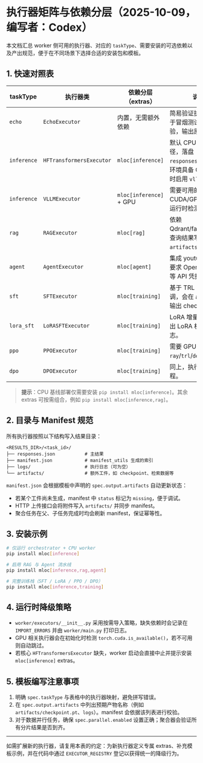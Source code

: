 # 执行器矩阵与依赖分层（2025-10-09，编写者：Codex）

本文档汇总 worker 侧可用的执行器、对应的 `taskType`、需要安装的可选依赖以及产出规范，便于在不同场景下选择合适的安装包和模板。

## 1. 快速对照表

| taskType        | 执行器类              | 依赖分层（extras）    | 说明 |
| --------------- | --------------------- | --------------------- | ---- |
| `echo`          | `EchoExecutor`           | 内置，无需额外依赖        | 简易验证执行器，用于冒烟测试与脚本校验，输出原样回显。 |
| `inference`     | `HFTransformersExecutor` | `mloc[inference]`      | 默认 CPU 推理路径，落盘 `responses.json`；若环境具备 GPU 可同时启用 `vllm`。 |
| `inference`     | `VLLMExecutor`        | `mloc[inference]` + GPU | 需要可用的 CUDA/GPU，自动在运行时检测。 |
| `rag`           | `RAGExecutor`         | `mloc[rag]`            | 依赖 Qdrant/fastembed，查询结果写入 `artifacts/`。 |
| `agent`         | `AgentExecutor`       | `mloc[agent]`          | 集成 youtu-agent，要求 OpenAI/Google 等 API 凭据。 |
| `sft`           | `SFTExecutor`         | `mloc[training]`       | 基于 TRL 的监督微调，会在 `artifacts/` 输出 checkpoint。 |
| `lora_sft`      | `LoRASFTExecutor`     | `mloc[training]`       | LoRA 增量训练，产出 LoRA 权重与日志。 |
| `ppo`           | `PPOExecutor`         | `mloc[training]`       | 需要 GPU；依赖 `ray`/`trl`/`deepspeed`。 |
| `dpo`           | `DPOExecutor`         | `mloc[training]`       | 同上，执行 DPO 流程。 |

> **提示**：CPU 基线部署仅需要安装 `pip install mloc[inference]`。其余 extras 可按需组合，例如 `pip install mloc[inference,rag]`。

## 2. 目录与 Manifest 规范

所有执行器按照以下结构写入结果目录：

```
<RESULTS_DIR>/<task_id>/
├── responses.json           # 主结果
├── manifest.json            # manifest_utils 生成的索引
├── logs/                    # 执行日志（可为空）
└── artifacts/               # 额外工件，如 checkpoint、检索数据等
```

`manifest.json` 会根据模板中声明的 `spec.output.artifacts` 自动更新状态：

- 若某个工件尚未生成，manifest 中 `status` 标记为 `missing`，便于调试。
- HTTP 上传接口会将附件写入 `artifacts/` 并同步 manifest。
- 聚合任务在父、子任务完成时均会刷新 manifest，保证幂等性。

## 3. 安装示例

```bash
# 仅运行 orchestrator + CPU worker
pip install mloc[inference]

# 启用 RAG 与 Agent 流水线
pip install mloc[inference,rag,agent]

# 完整训练栈（SFT / LoRA / PPO / DPO）
pip install mloc[inference,training]
```

## 4. 运行时降级策略

- `worker/executors/__init__.py` 采用按需导入策略，缺失依赖时会记录在 `IMPORT_ERRORS` 并由 `worker/main.py` 打印日志。
- GPU 相关执行器会在初始化时检测 `torch.cuda.is_available()`，若不可用则自动跳过。
- 若核心 `HFTransformersExecutor` 缺失，worker 启动会直接中止并提示安装 `mloc[inference]` extras。

## 5. 模板编写注意事项

1. 明确 `spec.taskType` 与表格中的执行器映射，避免拼写错误。
2. 在 `spec.output.artifacts` 中列出预期产物名称（例如 `artifacts/checkpoint.pt`、`logs`）。manifest 会依据该列表进行校验。
3. 对于数据并行任务，确保 `spec.parallel.enabled` 设置正确；聚合器会验证所有分片结果是否到齐。

---

如需扩展新的执行器，请复用本表的约定：为新执行器定义专属 extras、补充模板示例，并在代码中通过 `EXECUTOR_REGISTRY` 登记以获得统一的降级行为。
